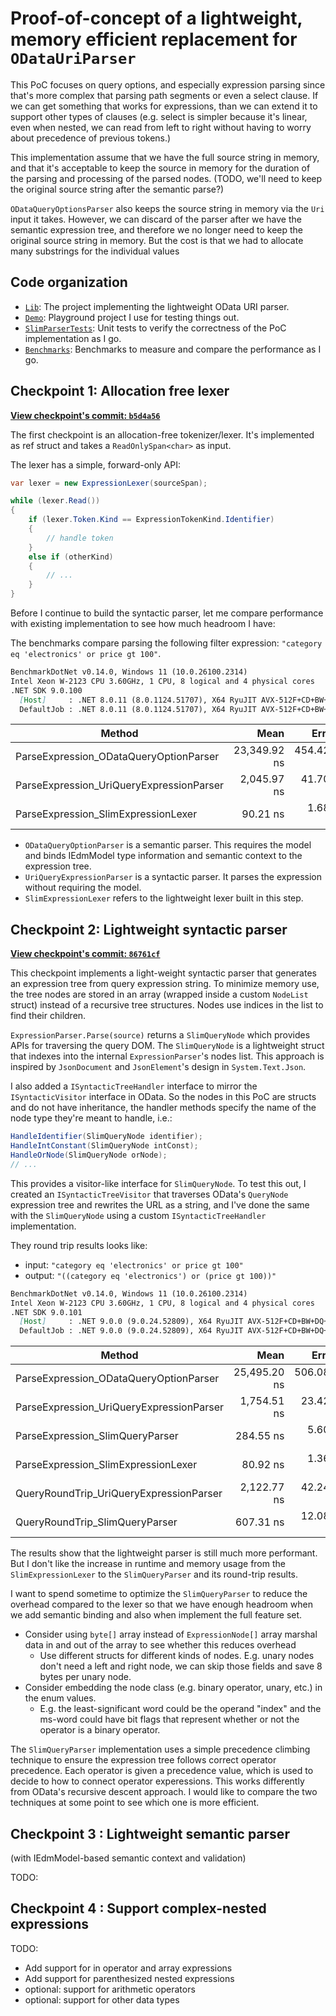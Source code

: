 # Proof-of-concept of a lightweight, memory efficient replacement for `ODataUriParser`

This PoC focuses on query options, and especially expression parsing since that's more complex that parsing path segments or even a select clause. If we can get something that works
for expressions, than we can extend it to support other types of clauses
(e.g. select is simpler because it's linear, even when nested, we can read from left to right without having to worry about precedence of previous tokens.)

This implementation assume that we have the full source string in memory, and that it's acceptable to keep the source in memory for the duration of the parsing and processing of
the parsed nodes. (TODO, we'll need to keep the original source string after the semantic parse?)

`ODataQueryOptionsParser` also keeps the source string in memory via the `Uri` input it takes. However, we can discard of the parser after we have the semantic expression tree, and
therefore we no longer need to keep the original source string in memory. But the cost is that we had to allocate many substrings for the individual values

## Code organization

- [`Lib`](./Lib): The project implementing the lightweight OData URI parser.
- [`Demo`](./Demo): Playground project I use for testing things out.
- [`SlimParserTests`](./SlimParserTests/`): Unit tests to verify the correctness of the PoC implementation as I go.
- [`Benchmarks`](./Benchmarks): Benchmarks to measure and compare the performance as I go.

## Checkpoint 1: Allocation free lexer

[**View checkpoint's commit: `b5d4a56`**](https://github.com/habbes/experiments/pull/3/commits/b5d4a567182e688355a695a8b56080a2679a01ee)

The first checkpoint is an allocation-free tokenizer/lexer. It's implemented as ref struct and takes a `ReadOnlySpan<char>` as input.

The lexer has a simple, forward-only API:

```csharp
var lexer = new ExpressionLexer(sourceSpan);

while (lexer.Read())
{
    if (lexer.Token.Kind == ExpressionTokenKind.Identifier)
    {
        // handle token
    }
    else if (otherKind)
    {
        // ...
    }
}
```

Before I continue to build the syntactic parser, let me compare performance with existing implementation to see how much headroom I have:

The benchmarks compare parsing the following filter expression: `"category eq 'electronics' or price gt 100"`.

```md
BenchmarkDotNet v0.14.0, Windows 11 (10.0.26100.2314)
Intel Xeon W-2123 CPU 3.60GHz, 1 CPU, 8 logical and 4 physical cores
.NET SDK 9.0.100
  [Host]     : .NET 8.0.11 (8.0.1124.51707), X64 RyuJIT AVX-512F+CD+BW+DQ+VL
  DefaultJob : .NET 8.0.11 (8.0.1124.51707), X64 RyuJIT AVX-512F+CD+BW+DQ+VL
```

| Method                                   | Mean         | Error      | StdDev     | Gen0   | Allocated |
|----------------------------------------- |-------------:|-----------:|-----------:|-------:|----------:|
| ParseExpression_ODataQueryOptionParser   | 23,349.92 ns | 454.424 ns | 622.021 ns | 1.4343 |    6256 B |
| ParseExpression_UriQueryExpressionParser |  2,045.97 ns |  41.704 ns | 120.325 ns | 0.2899 |    1264 B |
| ParseExpression_SlimExpressionLexer      |     90.21 ns |   1.688 ns |   1.579 ns |      - |         - |

- `ODataQueryOptionParser` is a semantic parser. This requires the model and binds IEdmModel type information and semantic context to the expression tree.
- `UriQueryExpressionParser` is a syntactic parser. It parses the expression without requiring the model.
- `SlimExpressionLexer` refers to the lightweight lexer built in this step.

## Checkpoint 2: Lightweight syntactic parser

[**View checkpoint's commit: `86761cf`**](https://github.com/habbes/experiments/pull/3/commits/86761cf0dd4cd08d857efbd80211bf229d869eb0)

This checkpoint implements a light-weight syntactic parser that generates an expression tree from query expression string.
To minimize memory use, the tree nodes are stored in an array (wrapped inside a custom `NodeList` struct) instead of a recursive tree structures. Nodes use indices
in the list to find their children.

`ExpressionParser.Parse(source)` returns a `SlimQueryNode` which provides APIs for traversing the query DOM. The `SlimQueryNode`
is a lightweight struct that indexes into the internal `ExpressionParser`'s nodes list. This approach is inspired by `JsonDocument` and `JsonElement`'s
design in `System.Text.Json`.

I also added a `ISyntacticTreeHandler` interface to mirror the `ISyntacticVisitor` interface in OData. So the nodes in this PoC are structs and do not
have inheritance, the handler methods specify the name of the node type they're meant to handle, i.e.:

```c#
HandleIdentifier(SlimQueryNode identifier);
HandleIntConstant(SlimQueryNode intConst);
HandleOrNode(SlimQueryNode orNode);
// ...
```

This provides a visitor-like interface for `SlimQueryNode`. To test this out, I created an `ISyntacticTreeVisitor` that traverses OData's `QueryNode`
expression tree and rewrites the URL as a string, and I've done the same with the `SlimQueryNode` using a custom `ISyntacticTreeHandler` implementation.

They round trip results looks like:

- input: `"category eq 'electronics' or price gt 100"`
- output: `"((category eq 'electronics') or (price gt 100))"`

```md
BenchmarkDotNet v0.14.0, Windows 11 (10.0.26100.2314)
Intel Xeon W-2123 CPU 3.60GHz, 1 CPU, 8 logical and 4 physical cores
.NET SDK 9.0.101
  [Host]     : .NET 9.0.0 (9.0.24.52809), X64 RyuJIT AVX-512F+CD+BW+DQ+VL
  DefaultJob : .NET 9.0.0 (9.0.24.52809), X64 RyuJIT AVX-512F+CD+BW+DQ+VL
```

| Method                                   | Mean         | Error      | StdDev     | Gen0   | Allocated |
|----------------------------------------- |-------------:|-----------:|-----------:|-------:|----------:|
| ParseExpression_ODataQueryOptionParser   | 25,495.20 ns | 506.087 ns | 912.579 ns | 1.3428 |    6024 B |
| ParseExpression_UriQueryExpressionParser |  1,754.51 ns |  23.425 ns |  19.561 ns | 0.2918 |    1264 B |
| ParseExpression_SlimQueryParser          |    284.55 ns |   5.604 ns |   7.670 ns | 0.0834 |     360 B |
| ParseExpression_SlimExpressionLexer      |     80.92 ns |   1.365 ns |   1.277 ns |      - |         - |
| QueryRoundTrip_UriQueryExpressionParser  |  2,122.77 ns |  42.240 ns | 118.445 ns | 0.4044 |    1752 B |
| QueryRoundTrip_SlimQueryParser           |    607.31 ns |  12.082 ns |  31.828 ns | 0.1965 |     848 B |

The results show that the lightweight parser is still much more performant. But I don't like the increase
in runtime and memory usage from the `SlimExpressionLexer` to the `SlimQueryParser` and its round-trip results.

I want to spend sometime to optimize the `SlimQueryParser` to reduce the overhead compared to the lexer so that
we have enough headroom when we add semantic binding and also when implement the full feature set.

- Consider using `byte[]` array instead of `ExpressionNode[]` array marshal data in and out of the array to see whether this reduces overhead
  - Use different structs for different kinds of nodes. E.g. unary nodes don't need a left and right node, we can skip those fields and save 8 bytes per unary node.
- Consider embedding the node class (e.g. binary operator, unary, etc.) in the enum values.
  - E.g. the least-significant word could be the operand "index" and the ms-word could have bit flags that represent whether or not the operator is a binary operator.

The `SlimQueryParser` implementation uses a simple precedence climbing technique to ensure the expression tree follows correct operator precedence.
Each operator is given a precedence value, which is used to decide to how to connect operator experessions. This works differently from OData's
recursive descent approach. I would like to compare the two techniques at some point to see which one is more efficient.

## Checkpoint 3 : Lightweight semantic parser

(with IEdmModel-based semantic context and validation)

TODO:

## Checkpoint 4 : Support complex-nested expressions

TODO:

- Add support for in operator and array expressions
- Add support for parenthesized nested expressions
- optional: support for arithmetic operators
- optional: support for other data types
